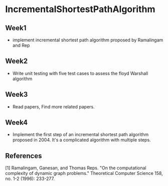 # IncrementalShortestPathAlgorithm


## Week1
- implement incremental shortest path algorithm proposed by Ramalingam and Rep

## Week2
- Write unit testing with five test cases to assess the floyd Warshall algorithm

## Week3
- Read papers, Find more related papers.

## Week4
- Implement the first step of an incremental shortest path algorithm proposed in 2004. It's a complicated algorithm with multiple steps.

## References
[1] Ramalingam, Ganesan, and Thomas Reps. "On the computational complexity of dynamic graph problems." Theoretical Computer Science 158, no. 1-2 (1996): 233-277.